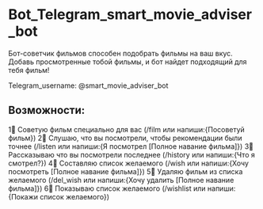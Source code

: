 # Bot_Telegram_smart_movie_adviser_bot

Бот-советчик фильмов способен подобрать фильмы на ваш вкус. Добавь просмотренные тобой фильмы, и бот найдет подходящий для тебя фильм!

Telegram_username: @smart_movie_adviser_bot

## Возможности:

1⃣ Советую фильм специально для вас (/film или напиши:{Посоветуй фильм})
2⃣ Слушаю, что вы посмотрели, чтобы рекомендации были точнее (/listen или напиши:{Я посмотрел [Полное навание фильма]})
3⃣ Рассказываю что вы посмотрели последнее (/history или напиши:{Что я смотрел?})
4⃣ Составляю список желаемого (/wish или напиши:{Хочу посмотреть [Полное навание фильма]})
5⃣ Удаляю фильм из списка желаемого (/del_wish или напиши:{Хочу удалить [Полное навание фильма]})
6⃣ Показываю список желаемого (/wishlist или напиши:{Покажи список желаемого})
